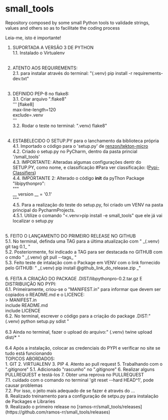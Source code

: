 # small_tools
Repository composed by some small Python tools to validade strings, values and others so as to facilitate the coding process

Leia-me, isto é importante!


1. SUPORTADA A VERSÃO 3 DE PYTHON<br>
1.1. Instalado o Virtualenv<br><br>
2. ATENTO AOS REQUIREMENTS:<br>
2.1. para instalar através do terminal: "(.venv) pip install -r requirements-dev.txt"
<br><br>
3. DEFINIDO PEP-8 no flake8:<br>
3.1. Criar arquivo ".flake8"<br>
'''
[flake8]<br>
max-line-length=120<br>
exclude=.venv<br>
'''<br>
3.2. Rodar o teste no terminal: ".venv) flake8"<br><br>

4. ESTABELECIDO O SETUP.PY para o lanchamento da biblioteca própria<br>
4.1. Importado o código para o 'setup.py' de [renzon/tekton-micro](https://github.com/renzon/tekton-micro/blob/master/setup.py)<br>
4.2. Criado o setup.py no PyCharm, dentro da pasta princial '/small_tools'<br>
4.3. IMPORTANTE: Alteradas algumas configurações dentr do SETUP.PY, como nome, e classificação #Para ver classificação:
([Pypi-Classifiers](https://pypi.org/classifiers/))<br>
4.4. IMPORTANTE 2: Alterado o código __init__ da pyThon Package "libipythonpro":<br>
"""<br>
__ version __ = '0.1'<br>
"""<br>
4.5. Para a realização do teste do setup.py, foi criado um VENV na pasta principal do PycharmProjects.<br>
4.5.1. Utilize o comando "<.venv>pip install -e small_tools" que ele já vai localizar o setup.py<br>
<br>
5. FEITO O LANÇAMENTO DO PRIMEIRO RELEASE NO GITHUB<br>
5.1. No terminal, definda uma TAG para a última atualização com " _(.venv) git tag 0.1_ "<br>
5.2. Posteriormente, foi indicado a TAG para ser destacada no GITHUB com o cmdo " _(.venv) git pull --tags_ "<br>
5.3. Feito teste de intalação com o Package em VENV com o link fornecido pelo GITHUB: " _(.venv) pip install 
@github_link_do_release.zip _"
<br>
<br>
6. FEITA A CRIAÇÃO DO PACKAGE .DIST/libpythonpro-0.2.tar.gz E DISTRIBUIÇÃO NO PYPI:<br>
6.1. Primeiramente, criou-se o "MANIFEST.in" para informar que devem ser copiados o README.md e o LICENCE:<br>
>   MANIFEST.in <br>
    include README.md<br>
    include LICENCE<br>
    6.2. No terminal, escrever o código para a criação do package .DIST:" (.venv) python setup.py sdist "<br><br>
    6.3 Ainda no terminal, fazer o upload do arquivo:" (.venv) twine upload dist/* "<br><br>
    6.4 Após a instalação, colocar as credenciais do PYPI e verificar no site se tudo está funcionando

<br>
TOPICOS ABORDADOS:<br>
1. GIT
2. VIRTUALENV
3. PIP
4. Atento ao pull request
5. Trabalhando com o ".gitignore"
5.1. Adicionado "rascunho" no ".gitignore"
6. Realizar alguns PULLREQUEST e testá-los
7. Obter uma reprova no PULLREQUEST <br>
7.1. cuidado com o comando no terminal 'git reset --hard HEAD^1', pode causar problemas<br>
7.2. Por isso, o jeito mais adequado de se fazer é através do ... <br>
8. Realizado treinamento para a configuração de setpu.py para instalação de Packages e Libraries<br>
9. Realizado o primeiro release no [ramos-rr/small_tools/releases](https://github.com/ramos-rr/small_tools/releases)<br>
